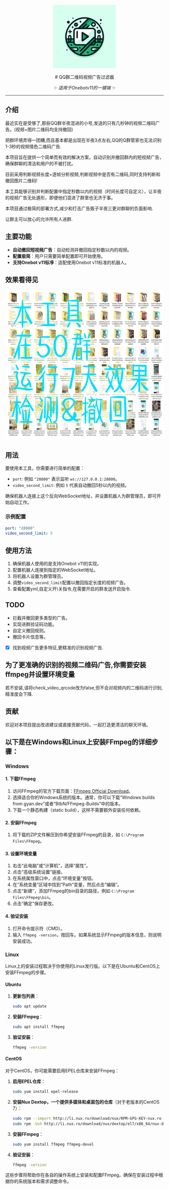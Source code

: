 <p align="center">
  <a href="https://www.github.com/hoshinonyaruko/auto-withdraw-advideo">
    <img src="img/1.jpg" width="200" height="200" alt="auto-withdraw-advideo">
  </a>
</p>

<div align="center">
# QQ群二维码视频广告过滤器

_✨ 适用于Onebotv11的一键端 ✨_  
</div> 

---

## 介绍

最近实在是受够了,那些QQ群半夜混进的小号,发送的只有几秒钟的视频二维码广告。(视频+图片二维码均支持撤回)

把群环境弄得一团糟,而且基本都是出现在半夜3点左右,QQ的Q群管家也无法识别1-3秒的视频情色二维码广告.

本项目旨在提供一个简单而有效的解决方案，自动识别并撤回群内的短视频广告，确保群聊的清洁和用户的不被打扰。

目前采用判断视频长度+逐帧分析视频,判断视频中是否有二维码,同时支持判断和撤回图片二维码!

本工具能够识别并判断配置中指定秒数以内的视频（时间长度可自定义），让半夜的视频广告无处遁形，即便他们混进了群里也无济于事。

本项目通过极简的部署方式,减少和打击广告贩子半夜三更对群聊的负面影响.

让群主可以放心的允许所有人进群.

## 主要功能
- **自动撤回短视频广告**：自动检测并撤回指定秒数以内的视频。
- **配置极简**：用户只需要简单配置即可开始使用。
- **支持Onebot v11标凈**：适配使用Onebot v11标准的机器人。

## 效果看得见

![效果图](/img/2.jpg)

## 用法
要使用本工具，你需要进行简单的配置：

- `port`: 例如 `"28800"` 表示监听 `ws://127.0.0.1:28800`。
- `video_second_limit`: 例如 `5` 代表自动撤回5秒以内的视频。

确保机器人连接上这个反向WebSocket地址，并设置机器人为群管理员，即可开始自动工作。

### 示例配置
```yaml
port: "28800"
video_second_limit: 5
```

## 使用方法
1. 确保机器人使用的是支持Onebot v11的实现。
2. 配置机器人连接到指定的WebSocket地址。
3. 将机器人设置为群管理员。
4. 调整`video_second_limit`配置以撤回指定长度的视频广告。
5. 查看配置yml,自定义开\关指令,在需要开启的群发送开启指令.

## TODO
- 拦截并撤回更多类型的广告。
- 实现进群验证码功能。
- 自定义撤回规则。
- 撤回卡片信息等。
- [x] 找到视频广告更多特征,更精准的识别视频广告.

## 为了更准确的识别的视频二维码广告,你需要安装ffmpeg并设置环境变量

若不安装,请将check_video_qrcode改为false,但不会对视频内的二维码进行识别,精准度会下降.

## 贡献
欢迎对本项目提出改进建议或直接贡献代码，一起打造更清洁的聊天环境。

## 以下是在Windows和Linux上安装FFmpeg的详细步骤：

### Windows

#### 1. 下载FFmpeg
1. 访问FFmpeg的官方下载页面：[FFmpeg Official Download](https://ffmpeg.org/download.html)。
2. 选择适合你的Windows系统的版本。通常，你可以下载“Windows builds from gyan.dev”或者“BtbN/FFmpeg-Builds”中的版本。
3. 下载一个静态构建（static build），这样不需要额外安装任何依赖。

#### 2. 安装FFmpeg
1. 将下载的ZIP文件解压到你希望安装FFmpeg的目录，如 `C:\Program Files\FFmpeg`。

#### 3. 设置环境变量
1. 右击“此电脑”或“计算机”，选择“属性”。
2. 点击“高级系统设置”链接。
3. 在系统属性窗口中，点击“环境变量”按钮。
4. 在“系统变量”区域中找到“Path”变量，然后点击“编辑”。
5. 点击“新建”，添加FFmpeg的bin目录的路径，例如 `C:\Program Files\FFmpeg\bin`。
6. 点击“确定”保存更改。

#### 4. 验证安装
1. 打开命令提示符（CMD）。
2. 输入 `ffmpeg -version`，按回车。如果系统显示FFmpeg的版本信息，则说明安装成功。

### Linux

Linux上的安装过程取决于你使用的Linux发行版。以下是在Ubuntu和CentOS上安装FFmpeg的步骤。

#### Ubuntu

1. **更新包列表**：
   ```bash
   sudo apt update
   ```

2. **安装FFmpeg**：
   ```bash
   sudo apt install ffmpeg
   ```

3. **验证安装**：
   ```bash
   ffmpeg -version
   ```

#### CentOS

对于CentOS，你可能需要启用EPEL仓库来安装FFmpeg：

1. **启用EPEL仓库**：
   ```bash
   sudo yum install epel-release
   ```

2. **安装Nux Dextop，一个提供多媒体和桌面包的仓库**（对于老版本的CentOS 7）：
   ```bash
   sudo rpm --import http://li.nux.ro/download/nux/RPM-GPG-KEY-nux.ro
   sudo rpm -Uvh http://li.nux.ro/download/nux/dextop/el7/x86_64/nux-dextop-release-0-1.el7.nux.noarch.rpm
   ```

3. **安装FFmpeg**：
   ```bash
   sudo yum install ffmpeg ffmpeg-devel
   ```

4. **验证安装**：
   ```bash
   ffmpeg -version
   ```

这些步骤将帮助你在各自的操作系统上安装和配置FFmpeg。确保在安装过程中根据你的系统版本和需求调整命令。